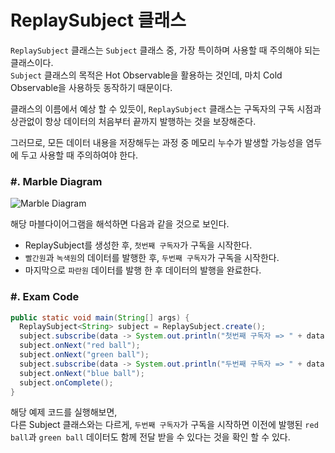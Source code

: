 # ReplaySubject 클래스

`ReplaySubject` 클래스는 `Subject` 클래스 중, 가장 특이하며 사용할 때 주의해야 되는 클래스이다.  
`Subject` 클래스의 목적은 Hot Observable을 활용하는 것인데, 마치 Cold Observable을 사용하듯 동작하기 때문이다.

클래스의 이름에서 예상 할 수 있듯이, `ReplaySubject` 클래스는 구독자의 구독 시점과 상관없이 항상 데이터의 처음부터 끝까지 발행하는 것을 보장해준다.

그러므로, 모든 데이터 내용을 저장해두는 과정 중 메모리 누수가 발생할 가능성을 염두에 두고 사용할 때 주의하여야 한다.

### \#. Marble Diagram
![Marble Diagram][marble-diagram]

해당 마블다이어그램을 해석하면 다음과 같을 것으로 보인다.

* ReplaySubject를 생성한 후, `첫번째 구독자`가 구독을 시작한다.
* `빨간원`과 `녹색원`의 데이터를 발행한 후, `두번째 구독자`가 구독을 시작한다.
* 마지막으로 `파란원` 데이터를 발행 한 후 데이터의 발행을 완료한다.

### \#. Exam Code
``` java
public static void main(String[] args) {
  ReplaySubject<String> subject = ReplaySubject.create();
  subject.subscribe(data -> System.out.println("첫번째 구독자 => " + data));
  subject.onNext("red ball");
  subject.onNext("green ball");
  subject.subscribe(data -> System.out.println("두번째 구독자 => " + data));
  subject.onNext("blue ball");
  subject.onComplete();
}
```

해당 예제 코드를 실행해보면,  
다른 Subject 클래스와는 다르게, `두번째 구독자`가 구독을 시작하면 이전에 발행된 `red ball`과 `green ball` 데이터도 함께 전달 받을 수 있다는 것을 확인 할 수 있다.

[marble-diagram]: http://reactivex.io/documentation/operators/images/S.ReplaySubject.png